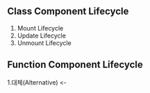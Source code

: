 ## Class Component Lifecycle
1. Mount Lifecycle
2. Update Lifecycle
3. Unmount Lifecycle

## Function Component Lifecycle
1.대체(Alternative) <-